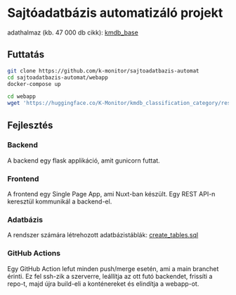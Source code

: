 # Sajtóadatbázis automatizáló projekt

adathalmaz (kb. 47 000 db cikk): [kmdb_base](https://huggingface.co/datasets/boapps/kmdb_base)

## Futtatás

```bash
git clone https://github.com/k-monitor/sajtoadatbazis-automat
cd sajtoadatbazis-automat/webapp
docker-compose up
```

```bash
cd webapp
wget 'https://huggingface.co/K-Monitor/kmdb_classification_category/resolve/main/svm_classifier_category.joblib?download=true' -O data/svm_classifier_category.joblib
```

## Fejlesztés

### Backend

A backend egy flask applikáció, amit gunicorn futtat.

### Frontend

A frontend egy Single Page App, ami Nuxt-ban készült. Egy REST API-n keresztül kommunikál a backend-el.

### Adatbázis

A rendszer számára létrehozott adatbázistáblák: [create_tables.sql](https://github.com/k-monitor/sajtoadatbazis-automat/blob/main/webapp/auto_kmdb/scripts/create_tables.sql)

### GitHub Actions

Egy GitHub Action lefut minden push/merge esetén, ami a main branchet érinti.
Ez fel ssh-zik a szerverre, leállítja az ott futó backendet, frissíti a repo-t, majd újra build-eli a konténereket és elindítja a webapp-ot.

